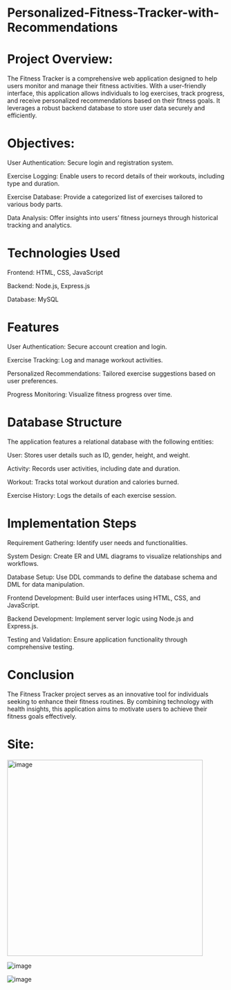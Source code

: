 # Personalized-Fitness-Tracker-with-Recommendations

# Project Overview:

The Fitness Tracker is a comprehensive web application designed to help users monitor and manage their fitness activities. With a user-friendly interface, this application allows individuals to log exercises, track progress, and receive personalized recommendations based on their fitness goals. It leverages a robust backend database to store user data securely and efficiently.

# Objectives:

User Authentication: Secure login and registration system.

Exercise Logging: Enable users to record details of their workouts, including type and duration.

Exercise Database: Provide a categorized list of exercises tailored to various body parts.

Data Analysis: Offer insights into users’ fitness journeys through historical tracking and analytics.

# Technologies Used

Frontend: HTML, CSS, JavaScript

Backend: Node.js, Express.js

Database: MySQL

# Features

User Authentication: Secure account creation and login.

Exercise Tracking: Log and manage workout activities.

Personalized Recommendations: Tailored exercise suggestions based on user preferences.

Progress Monitoring: Visualize fitness progress over time.

# Database Structure

The application features a relational database with the following entities:

User: Stores user details such as ID, gender, height, and weight.

Activity: Records user activities, including date and duration.

Workout: Tracks total workout duration and calories burned.

Exercise History: Logs the details of each exercise session.

# Implementation Steps

Requirement Gathering: Identify user needs and functionalities.

System Design: Create ER and UML diagrams to visualize relationships and workflows.

Database Setup: Use DDL commands to define the database schema and DML for data manipulation.

Frontend Development: Build user interfaces using HTML, CSS, and JavaScript.

Backend Development: Implement server logic using Node.js and Express.js.

Testing and Validation: Ensure application functionality through comprehensive testing.

# Conclusion

The Fitness Tracker project serves as an innovative tool for individuals seeking to enhance their fitness routines. By combining technology with health insights, this application aims to motivate users to achieve their fitness goals effectively.

# Site:

<img width="452" alt="image" src="https://github.com/user-attachments/assets/8aea2c98-41d8-4534-8b97-1ea93fa4de87">

![image](https://github.com/user-attachments/assets/92a52382-c2f5-4a05-8a77-11dd8f39b578)

![image](https://github.com/user-attachments/assets/954c9de5-ec5c-4c44-a775-e32ae441815f)





